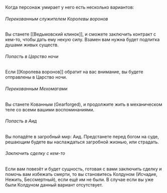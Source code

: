 Когда персонаж умирает у него есть несколько вариантов: 

###### Перекованным служителем Королевы воронов
Вы станете [[Ведьмовский клинок]], и сможете заключить контракт с кем-то, чтобы дать ему некую силу. Взамен вам нужна будет подпитка душами живых существ.

###### Попасть в Царство ночи
Если [[Королева воронов]] обратит на вас внимание, вы будете отправлены в Царство ночи.

###### Перекованным Мехомагами
Вы станете Кованным (Gearforged), и продолжите жить в механическом теле со всеми вашими воспоминаниями.

###### Попасть в Аид
Вы попадёте в загробный мир: Аид. Предстанете перед богом на суде, решающим будете вы наслаждаться загробной жизнью, или страдать.

###### Заключить сделку с кем-то
Если вам повезёт и будет сущность, готовая с вами заключить сделку и помочь вам избежать смерти, то вы становитесь Колдуном (Исчадие, Нежить, Бессмертный), если ещё им не были. В случае если вы уже были Колдуном данный вариант отсутствует.
